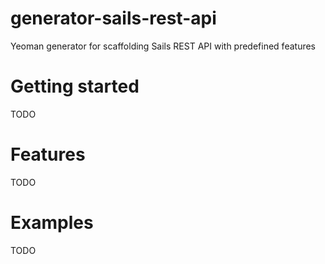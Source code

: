 generator-sails-rest-api
===

Yeoman generator for scaffolding Sails REST API with predefined features

Getting started
===

TODO

Features
===

TODO

Examples
===

TODO
